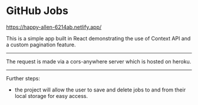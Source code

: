 # GitHub Jobs

https://happy-allen-6214ab.netlify.app/

This is a simple app built in React demonstrating the use of Context API and a custom pagination feature.

---

The request is made via a cors-anywhere server which is hosted on heroku.

--- 

Further steps:
- the project will allow the user to save and delete jobs to and from their local storage for easy access.

